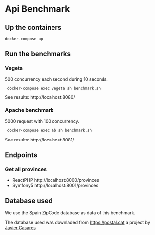 # Api Benchmark

## Up the containers

```bash
docker-compose up
```

## Run the benchmarks

### Vegeta

500 concurrency each second during 10 seconds.

```bash
 docker-compose exec vegeta sh benchmark.sh
```

See results: http://localhost:8080/

### Apache benchmark

5000 request with 100 concurrency.

```bash
 docker-compose exec ab sh benchmark.sh
```

See results: http://localhost:8081/

## Endpoints

### Get all provinces

- ReactPHP  http://localhost:8000/provinces  
- Symfony5  http://localhost:8001/provinces

## Database used

We use the Spain ZipCode database as data of this benchmark.

The database used was downladed from https://postal.cat a project by [Javier Casares](https://github.com/javiercasares)